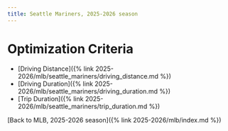 ```yaml
---
title: Seattle Mariners, 2025-2026 season
---
```


# Optimization Criteria
- [Driving Distance]({% link 2025-2026/mlb/seattle_mariners/driving_distance.md %})
- [Driving Duration]({% link 2025-2026/mlb/seattle_mariners/driving_duration.md %})
- [Trip Duration]({% link 2025-2026/mlb/seattle_mariners/trip_duration.md %})

[Back to MLB, 2025-2026 season]({% link 2025-2026/mlb/index.md %})
